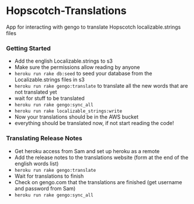 Hopscotch-Translations
======================

App for interacting with gengo to translate Hopscotch localizable.strings files


### Getting Started
- Add the english Localizable.strings to s3
- Make sure the permissions allow reading by anyone
- `heroku run rake db:seed` to seed your database from the Localizable.strings files in s3
- `heroku run rake gengo:translate` to translate all the new words that are not translated yet
- wait for stuff to be translated
- `heroku run rake gengo:sync_all`
- `heroku run rake localizable_strings:write`
- Now your translations should be in the AWS bucket
- everything should be translated now, if not start reading the code! 

### Translating Release Notes
* Get heroku access from Sam and set up heroku as a remote 
* Add the release notes to the translations website (form at the end of the english words list)
* `heroku run rake gengo:translate`
* Wait for translations to finish
* Check on gengo.com that the translations are finished (get username and password from Sam)
* `heroku run rake gengo:sync_all`
